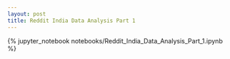 ```yaml
---
layout: post
title: Reddit India Data Analysis Part 1
---
```


{% jupyter_notebook notebooks/Reddit_India_Data_Analysis_Part_1.ipynb %}
